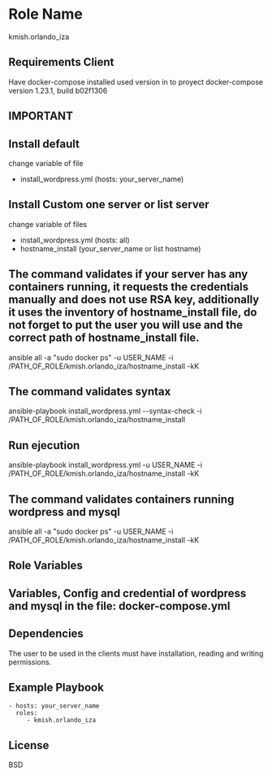 Role Name
=========
kmish.orlando_iza

Requirements Client
-------------------
Have docker-compose installed
used version in to proyect
docker-compose version 1.23.1, build b02f1306
## IMPORTANT ##
## Install default ##
change variable of file 
 - install_wordpress.yml (hosts: your_server_name)

## Install Custom one server or list server ##
change variable of files
 - install_wordpress.yml (hosts: all)
 - hostname_install      (your_server_name or list hostname)
## The command validates if your server has any containers running, it requests the credentials manually and does not use RSA key, additionally it uses the inventory of hostname_install file, do not forget to put the user you will use and the correct path of hostname_install file.
ansible all -a "sudo docker ps" -u USER_NAME -i /PATH_OF_ROLE/kmish.orlando_iza/hostname_install -kK

## The command validates syntax
ansible-playbook install_wordpress.yml --syntax-check -i /PATH_OF_ROLE/kmish.orlando_iza/hostname_install

## Run ejecution
ansible-playbook install_wordpress.yml -u USER_NAME -i /PATH_OF_ROLE/kmish.orlando_iza/hostname_install -kK

## The command validates containers running wordpress and mysql
ansible all -a "sudo docker ps" -u USER_NAME -i /PATH_OF_ROLE/kmish.orlando_iza/hostname_install -kK

Role Variables
--------------
## Variables, Config and credential of wordpress and mysql in the file: docker-compose.yml
Dependencies
------------
The user to be used in the clients must have installation, reading and writing permissions.


Example Playbook
----------------

    - hosts: your_server_name
      roles:
         - kmish.orlando_iza

License
-------

BSD

